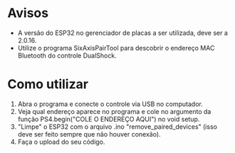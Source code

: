 # Avisos
- A versão do ESP32 no gerenciador de placas a ser utilizada, deve ser a 2.0.16.  
- Utilize o programa SixAxisPairTool para descobrir o endereço MAC Bluetooth do controle DualShock.
# Como utilizar
1. Abra o programa e conecte o controle via USB no computador.
2. Veja qual endereço aparece no programa e cole no argumento da função PS4.begin("COLE O ENDEREÇO AQUI") no void setup.
3. "Limpe" o ESP32 com o arquivo .ino "remove_paired_devices" (isso deve ser feito sempre que não houver conexão).
4. Faça o upload do seu código.
